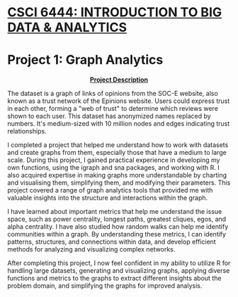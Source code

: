 # <u> CSCI 6444: INTRODUCTION TO BIG DATA &amp; ANALYTICS </u>
# Project 1: Graph Analytics
<p align="center"><u><b>Project Description</b></u></p>
The dataset is a graph of links of opinions from the SOC-E website, also known as a trust
network of the Epinions website. Users could express trust in each other, forming a "web
of trust" to determine which reviews were shown to each user. This dataset has anonymized names replaced by numbers. It's medium-sized with 10
million nodes and edges indicating trust relationships.

I completed a project that helped me understand how to work with datasets and create graphs
from them, especially those that have a medium to large scale. During this project, I gained
practical experience in developing my own functions, using the igraph and sna packages, and
working with R. I also acquired expertise in making graphs more understandable by charting
and visualising them, simplifying them, and modifying their parameters. This project covered
a range of graph analytics tools that provided me with valuable insights into the structure and
interactions within the graph.

I have learned about important metrics that help me understand the issue space, such as power
centrality, longest paths, greatest cliques, egos, and alpha centrality. I have also studied how
random walks can help me identify communities within a graph. By understanding these
metrics, I can identify patterns, structures, and connections within data, and develop efficient
methods for analyzing and visualizing complex networks.

After completing this project, I now feel confident in my ability to utilize R for handling
large datasets, generating and visualizing graphs, applying diverse functions and metrics to the
graphs to extract different insights about the problem domain, and simplifying the graphs for
improved analysis.
